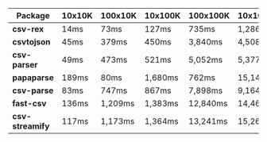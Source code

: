 | Package | 10x10K | 100x10K | 10x100K | 100x100K | 10x1000K 
|---------|---|---|---|---|---
| **csv-rex** | 14ms | 73ms | 127ms | 735ms | 1,286ms 
| **csvtojson** | 45ms | 379ms | 450ms | 3,840ms | 4,508ms 
| **csv-parser** | 49ms | 473ms | 521ms | 5,052ms | 5,377ms 
| **papaparse** | 189ms | 80ms | 1,680ms | 762ms | 15,140ms 
| **csv-parse** | 83ms | 747ms | 867ms | 7,898ms | 9,164ms 
| **fast-csv** | 136ms | 1,209ms | 1,383ms | 12,840ms | 14,466ms 
| **csv-streamify** | 117ms | 1,173ms | 1,364ms | 13,241ms | 15,264ms 
